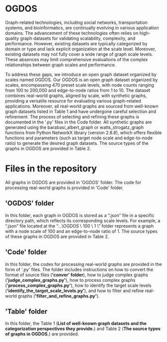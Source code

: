 # OGDOS

Graph-related technologies, including social networks, transportation systems, and bioinformatics, are continually evolving in various application domains. The  advancement of these technologies often relies on high-quality graph datasets for validating scalability, complexity, and performance. However, existing datasets are typically categorized by domain or type and lack explicit organization at the scale level. Moreover, existing datasets may not fully cover a wide range of graph scale levels. These absences may limit comprehensive evaluations of the complex relationships between graph scales and performance. 

To address these gaps, we introduce an open graph dataset organized by scales named OGDOS. Our OGDOS is an open graph dataset organized by scales, encompassing 470 preset scale levels, with node counts ranging from 100 to 200,000 and edge-to-node ratios from 1 to 10. The dataset combines real-world graphs, aligned by scale, with synthetic graphs, providing a versatile resource for evaluating various graph-related applications. Moreover, all real-world graphs are sourced from well-known graph datasets listed in Table 1 and have undergone careful selection and refinement. The process of selecting and refining these graphs is documented in the '.py' files in the Code folder. All synthetic graphs are generated using the barabasi_albert_graph or watts_strogatz_graph functions from Python NetworkX library (version 2.8.8), which offers flexible functions and parameters (such as target node scale and edge-to-node ratio) to generate the desired graph datasets. The source types of the graphs in OGDOS are provided in Table 2.

# Files in the repository

All graphs in OGDOS are provided in 'OGDOS' folder. The code for processing real-world graphs is provided in 'Code' folder.

## 'OGDOS' folder

In this folder, each graph in OGDOS is stored as a “.json” file in a specific directory path, which reflects its corresponding scale levels. For example, a “.json” file located at the “…\OGDOS \ 100 \ 1 \” folder represents a graph with a node scale of 100 and an edge-to-node ratio of 1. The source types of these graphs in OGDOS are provided in Table 2.

## 'Code' folder

In this folder, the codes for processing real-world graphs are provided in the form of '.py' files. The folder includes instructions on how to convert the format of source files (**'conver' folder**), how to judge complex graphs (**'judge_complex_graphs.py'**), how to process complex graphs (**'process_complex_graphs.py'**), how to identify the target scale levels (**'identify_the_target_scale_levels.py'**), and how to filter and refine real-world graphs (**'filter_and_refine_graphs.py'**).

## 'Table' folder

In this folder, the Table 1 (**List of well-known graph datasets and the categorization perspectives they provide.**) and Table 2 (**The source types of graphs in OGDOS.**) are provided.

